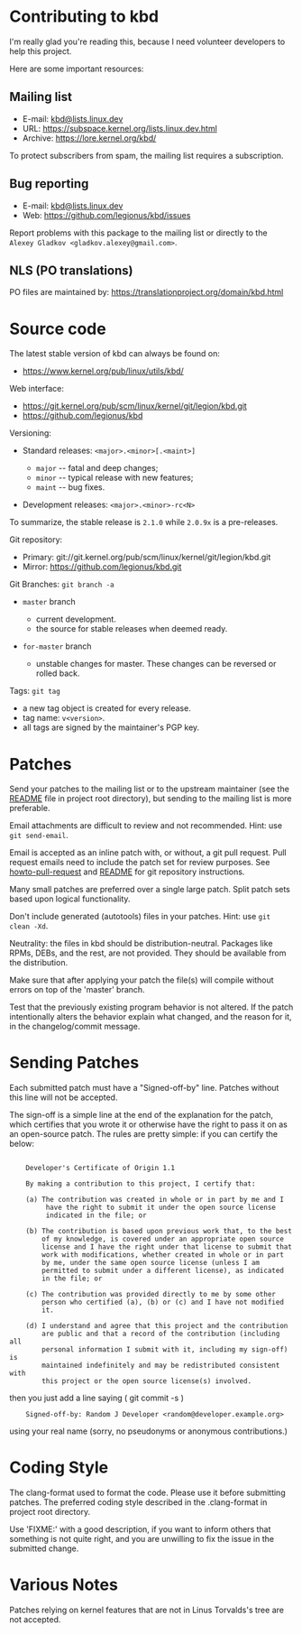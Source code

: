 # Contributing to kbd

I'm really glad you're reading this, because I need volunteer developers to
help this project.

Here are some important resources:


## Mailing list

* E-mail:  kbd@lists.linux.dev
* URL:     https://subspace.kernel.org/lists.linux.dev.html
* Archive: https://lore.kernel.org/kbd/

To protect subscribers from spam, the mailing list requires a subscription.


## Bug reporting

* E-mail: kbd@lists.linux.dev
* Web:    https://github.com/legionus/kbd/issues

Report problems with this package to the mailing list or
directly to the `Alexey Gladkov <gladkov.alexey@gmail.com>`.


## NLS (PO translations)

PO files are maintained by:
https://translationproject.org/domain/kbd.html


# Source code

The latest stable version of kbd can always be found on:
* https://www.kernel.org/pub/linux/utils/kbd/

Web interface:
 * https://git.kernel.org/pub/scm/linux/kernel/git/legion/kbd.git
 * https://github.com/legionus/kbd

Versioning:

* Standard releases: `<major>.<minor>[.<maint>]`
  - `major` -- fatal and deep changes;
  - `minor` -- typical release with new features;
  - `maint` -- bug fixes.

* Development releases: `<major>.<minor>-rc<N>`

To summarize, the stable release is `2.1.0` while `2.0.9x` is a pre-releases.

Git repository:
* Primary: git://git.kernel.org/pub/scm/linux/kernel/git/legion/kbd.git
* Mirror:  https://github.com/legionus/kbd.git

Git Branches: `git branch -a`

* `master` branch
  - current development.
  - the source for stable releases when deemed ready.

* `for-master` branch
  - unstable changes for master. These changes can be reversed or rolled back.

Tags: `git tag`

- a new tag object is created for every release.
- tag name: `v<version>`.
- all tags are signed by the maintainer's PGP key.


# Patches

Send your patches to the mailing list or to the upstream maintainer (see the
[README](../../README.md) file in project root directory), but sending to the
mailing list is more preferable.

Email attachments are difficult to review and not recommended.
Hint: use `git send-email`.

Email is accepted as an inline patch with, or without, a git pull request. Pull
request emails need to include the patch set for review purposes. See
[howto-pull-request](howto-pull-request.md) and [README](../../README.md) for git
repository instructions.

Many small patches are preferred over a single large patch. Split patch sets
based upon logical functionality.

Don't include generated (autotools) files in your patches.
Hint: use `git clean -Xd`.

Neutrality: the files in kbd should be distribution-neutral. Packages like RPMs,
DEBs, and the rest, are not provided. They should be available from the
distribution.

Make sure that after applying your patch the file(s) will compile without errors
on top of the 'master' branch.

Test that the previously existing program behavior is not altered. If the patch
intentionally alters the behavior explain what changed, and the reason for it,
in the changelog/commit message.


# Sending Patches

Each submitted patch must have a "Signed-off-by" line.  Patches without
this line will not be accepted.

The sign-off is a simple line at the end of the explanation for the
patch, which certifies that you wrote it or otherwise have the right to
pass it on as an open-source patch.  The rules are pretty simple: if you
can certify the below:
```

    Developer's Certificate of Origin 1.1

    By making a contribution to this project, I certify that:

    (a) The contribution was created in whole or in part by me and I
         have the right to submit it under the open source license
         indicated in the file; or

    (b) The contribution is based upon previous work that, to the best
        of my knowledge, is covered under an appropriate open source
        license and I have the right under that license to submit that
        work with modifications, whether created in whole or in part
        by me, under the same open source license (unless I am
        permitted to submit under a different license), as indicated
        in the file; or

    (c) The contribution was provided directly to me by some other
        person who certified (a), (b) or (c) and I have not modified
        it.

    (d) I understand and agree that this project and the contribution
        are public and that a record of the contribution (including all
        personal information I submit with it, including my sign-off) is
        maintained indefinitely and may be redistributed consistent with
        this project or the open source license(s) involved.

```
then you just add a line saying ( git commit -s )
```
    Signed-off-by: Random J Developer <random@developer.example.org>
```
using your real name (sorry, no pseudonyms or anonymous contributions.)


# Coding Style

The clang-format used to format the code. Please use it before submitting
patches.  The preferred coding style described in the .clang-format in project
root directory.

Use 'FIXME:' with a good description, if you want to inform others that
something is not quite right, and you are unwilling to fix the issue in the
submitted change.


# Various Notes

Patches relying on kernel features that are not in Linus Torvalds's tree are not
accepted.
